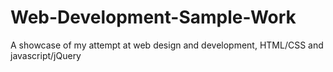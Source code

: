 # Web-Development-Sample-Work
A showcase of my attempt at web design and development, HTML/CSS and javascript/jQuery

